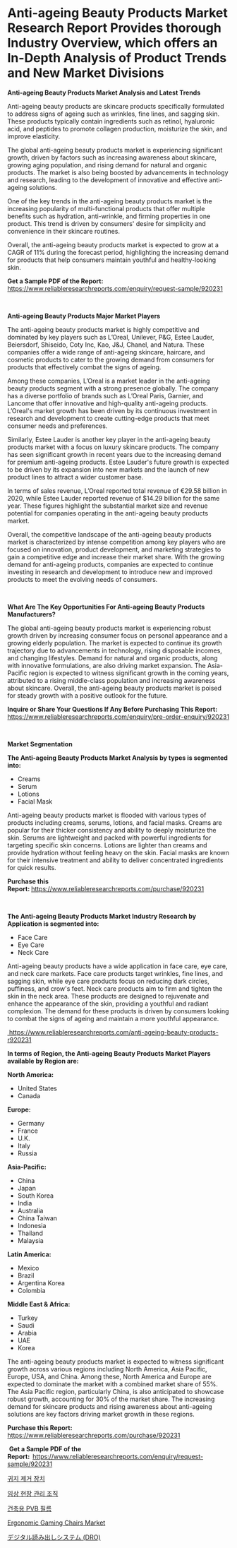 <p><h1>Anti-ageing Beauty Products Market Research Report Provides thorough Industry Overview, which offers an In-Depth Analysis of Product Trends and New Market Divisions</h1></p><p><strong>Anti-ageing Beauty Products Market Analysis and Latest Trends</strong></p>
<p><p>Anti-ageing beauty products are skincare products specifically formulated to address signs of ageing such as wrinkles, fine lines, and sagging skin. These products typically contain ingredients such as retinol, hyaluronic acid, and peptides to promote collagen production, moisturize the skin, and improve elasticity.</p><p>The global anti-ageing beauty products market is experiencing significant growth, driven by factors such as increasing awareness about skincare, growing aging population, and rising demand for natural and organic products. The market is also being boosted by advancements in technology and research, leading to the development of innovative and effective anti-ageing solutions.</p><p>One of the key trends in the anti-ageing beauty products market is the increasing popularity of multi-functional products that offer multiple benefits such as hydration, anti-wrinkle, and firming properties in one product. This trend is driven by consumers' desire for simplicity and convenience in their skincare routines.</p><p>Overall, the anti-ageing beauty products market is expected to grow at a CAGR of 11% during the forecast period, highlighting the increasing demand for products that help consumers maintain youthful and healthy-looking skin.</p></p>
<p><strong>Get a Sample PDF of the Report:&nbsp;</strong> <a href="https://www.reliableresearchreports.com/enquiry/request-sample/920231">https://www.reliableresearchreports.com/enquiry/request-sample/920231</a></p>
<p>&nbsp;</p>
<p><strong>Anti-ageing Beauty Products Major Market Players</strong></p>
<p><p>The anti-ageing beauty products market is highly competitive and dominated by key players such as L’Oreal, Unilever, P&G, Estee Lauder, Beiersdorf, Shiseido, Coty Inc, Kao, J&J, Chanel, and Natura. These companies offer a wide range of anti-ageing skincare, haircare, and cosmetic products to cater to the growing demand from consumers for products that effectively combat the signs of ageing.</p><p>Among these companies, L’Oreal is a market leader in the anti-ageing beauty products segment with a strong presence globally. The company has a diverse portfolio of brands such as L’Oreal Paris, Garnier, and Lancome that offer innovative and high-quality anti-ageing products. L’Oreal's market growth has been driven by its continuous investment in research and development to create cutting-edge products that meet consumer needs and preferences.</p><p>Similarly, Estee Lauder is another key player in the anti-ageing beauty products market with a focus on luxury skincare products. The company has seen significant growth in recent years due to the increasing demand for premium anti-ageing products. Estee Lauder's future growth is expected to be driven by its expansion into new markets and the launch of new product lines to attract a wider customer base.</p><p>In terms of sales revenue, L’Oreal reported total revenue of €29.58 billion in 2020, while Estee Lauder reported revenue of $14.29 billion for the same year. These figures highlight the substantial market size and revenue potential for companies operating in the anti-ageing beauty products market.</p><p>Overall, the competitive landscape of the anti-ageing beauty products market is characterized by intense competition among key players who are focused on innovation, product development, and marketing strategies to gain a competitive edge and increase their market share. With the growing demand for anti-ageing products, companies are expected to continue investing in research and development to introduce new and improved products to meet the evolving needs of consumers.</p></p>
<p>&nbsp;</p>
<p><strong>What Are The Key Opportunities For Anti-ageing Beauty Products Manufacturers?</strong></p>
<p><p>The global anti-ageing beauty products market is experiencing robust growth driven by increasing consumer focus on personal appearance and a growing elderly population. The market is expected to continue its growth trajectory due to advancements in technology, rising disposable incomes, and changing lifestyles. Demand for natural and organic products, along with innovative formulations, are also driving market expansion. The Asia-Pacific region is expected to witness significant growth in the coming years, attributed to a rising middle-class population and increasing awareness about skincare. Overall, the anti-ageing beauty products market is poised for steady growth with a positive outlook for the future.</p></p>
<p><strong>Inquire or Share Your Questions If Any Before Purchasing This Report:</strong> <a href="https://www.reliableresearchreports.com/enquiry/pre-order-enquiry/920231">https://www.reliableresearchreports.com/enquiry/pre-order-enquiry/920231</a></p>
<p>&nbsp;</p>
<p><strong>Market Segmentation</strong></p>
<p><strong>The Anti-ageing Beauty Products Market Analysis by types is segmented into:</strong></p>
<p><ul><li>Creams</li><li>Serum</li><li>Lotions</li><li>Facial Mask</li></ul></p>
<p><p>Anti-ageing beauty products market is flooded with various types of products including creams, serums, lotions, and facial masks. Creams are popular for their thicker consistency and ability to deeply moisturize the skin. Serums are lightweight and packed with powerful ingredients for targeting specific skin concerns. Lotions are lighter than creams and provide hydration without feeling heavy on the skin. Facial masks are known for their intensive treatment and ability to deliver concentrated ingredients for quick results.</p></p>
<p><strong>Purchase this Report:&nbsp;</strong><a href="https://www.reliableresearchreports.com/purchase/920231">https://www.reliableresearchreports.com/purchase/920231</a></p>
<p>&nbsp;</p>
<p><strong>The Anti-ageing Beauty Products Market Industry Research by Application is segmented into:</strong></p>
<p><ul><li>Face Care</li><li>Eye Care</li><li>Neck Care</li></ul></p>
<p><p>Anti-ageing beauty products have a wide application in face care, eye care, and neck care markets. Face care products target wrinkles, fine lines, and sagging skin, while eye care products focus on reducing dark circles, puffiness, and crow's feet. Neck care products aim to firm and tighten the skin in the neck area. These products are designed to rejuvenate and enhance the appearance of the skin, providing a youthful and radiant complexion. The demand for these products is driven by consumers looking to combat the signs of ageing and maintain a more youthful appearance.</p></p>
<p><a href="https://www.reliableresearchreports.com/anti-ageing-beauty-products-r920231">&nbsp;https://www.reliableresearchreports.com/anti-ageing-beauty-products-r920231</a></p>
<p><strong>In terms of Region, the Anti-ageing Beauty Products Market Players available by Region are:</strong></p>
<p>
    <p> <strong> North America: </strong>
        <ul>
            <li>United States</li>
            <li>Canada</li>
        </ul>
        </p> 
    <p> <strong> Europe: </strong>
        <ul>
            <li>Germany</li>
            <li>France</li>
            <li>U.K.</li>
            <li>Italy</li>
            <li>Russia</li>
        </ul>
        </p> 
    <p> <strong> Asia-Pacific: </strong>
        <ul>
            <li>China</li>
            <li>Japan</li>
            <li>South Korea</li>
            <li>India</li>
            <li>Australia</li>
            <li>China Taiwan</li>
            <li>Indonesia</li>
            <li>Thailand</li>
            <li>Malaysia</li>
        </ul>
        </p> 
    <p> <strong> Latin America: </strong>
        <ul>
            <li>Mexico</li>
            <li>Brazil</li>
            <li>Argentina Korea</li>
            <li>Colombia</li>
        </ul>
        </p> 
    <p> <strong> Middle East & Africa: </strong>
        <ul>
            <li>Turkey</li>
            <li>Saudi</li>
            <li>Arabia</li>
            <li>UAE</li>
            <li>Korea</li>
        </ul>
    </p>
    </p>
<p><p>The anti-ageing beauty products market is expected to witness significant growth across various regions including North America, Asia Pacific, Europe, USA, and China. Among these, North America and Europe are expected to dominate the market with a combined market share of 55%. The Asia Pacific region, particularly China, is also anticipated to showcase robust growth, accounting for 30% of the market share. The increasing demand for skincare products and rising awareness about anti-ageing solutions are key factors driving market growth in these regions.</p></p>
<p><strong>Purchase this Report: </strong><a href="https://www.reliableresearchreports.com/purchase/920231">https://www.reliableresearchreports.com/purchase/920231</a></p>
<p>&nbsp;<strong>Get a Sample PDF of the Report:&nbsp;&nbsp;</strong><a href="https://www.reliableresearchreports.com/enquiry/request-sample/920231">https://www.reliableresearchreports.com/enquiry/request-sample/920231</a></p>
<p><strong></strong></p>
<p><p><a href="https://github.com/AlbertotDouglas44367/Market-Research-Report-List-2/blob/main/4339979152589.md">귀지 제거 장치</a></p><p><a href="https://github.com/tasfiyaj85/Market-Research-Report-List-1/blob/main/4202264152588.md">임상 현장 관리 조직</a></p><p><a href="https://medium.com/@eloisadavis47/%EA%B8%80%EB%A1%9C%EB%B2%8C-%EA%B1%B4%EC%B6%95-%EB%93%B1%EA%B8%89-pvb-%ED%95%84%EB%A6%84-%EC%8B%9C%EC%9E%A5-%EA%B7%9C%EB%AA%A8%EA%B0%80-2024%EB%85%84%EB%B6%80%ED%84%B0-2031%EB%85%84%EA%B9%8C%EC%A7%80-%EC%9D%98-%EC%97%B0%ED%8F%89%EA%B7%A0-%EC%84%B1%EC%9E%A5%EB%A5%A0%EC%9D%84-%EA%B2%BD%ED%97%98%ED%95%A0-%EA%B2%83%EC%9C%BC%EB%A1%9C-%EC%98%88%EC%B8%A1%EB%90%A9%EB%8B%88%EB%8B%A4-%ED%95%B4%EB%8B%B9-%EC%82%B0%EC%97%85-%EC%A0%84%EB%A7%9D%EC%97%90-%EB%94%B0%EB%A5%B4%EB%A9%B4-c593f85f8fdc">건축용 PVB 필름</a></p><p><a href="https://github.com/suitykhatun12/Market-Research-Report-List-1/blob/main/ergonomic-gaming-chairs-market.md">Ergonomic Gaming Chairs Market</a></p><p><a href="https://medium.com/@ddoggettbruce16/%E3%82%B0%E3%83%AD%E3%83%BC%E3%83%90%E3%83%AB%E3%83%87%E3%82%B8%E3%82%BF%E3%83%AB%E8%AA%AD%E3%81%BF%E5%8F%96%E3%82%8A%E3%82%B7%E3%82%B9%E3%83%86%E3%83%A0-dros-%E5%B8%82%E5%A0%B4%E3%82%BB%E3%82%AF%E3%82%BF%E3%83%BC-%E7%A8%AE%E9%A1%9E-%E3%82%A2%E3%83%97%E3%83%AA%E3%82%B1%E3%83%BC%E3%82%B7%E3%83%A7%E3%83%B3-%E5%B8%82%E5%A0%B4%E3%83%97%E3%83%AC%E3%83%BC%E3%83%A4%E3%83%BC%E3%81%AE%E6%88%A6%E7%95%A5-%E5%9C%B0%E5%9F%9F%E5%88%A5%E6%88%90%E9%95%B7%E6%B4%9E%E5%AF%9F-%E3%81%8A%E3%82%88%E3%81%B3%E5%B0%86%E6%9D%A5%E3%81%AE%E4%BA%88%E6%B8%AC-2024%E5%B9%B4-2031%E5%B9%B4-5ee0b8bfd4ce">デジタル読み出しシステム (DRO)</a></p></p>